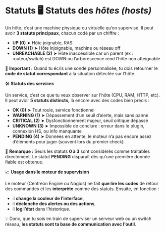 # Statuts 🖥️ **Statuts des *hôtes (hosts)***

Un hôte, c’est une machine physique ou virtuelle qu’on supervise. Il peut avoir **3 statuts principaux**, chacun codé par un chiffre :

- **UP (0)** ➤ Hôte joignable, RAS
- **DOWN (1)** ➤ Hôte injoignable, machine ou réseau off
- **UNREACHABLE (2)** ➤ Hôte inaccessible car un parent (ex : routeur/switch) est DOWN ou l’arborescence rend l’hôte non atteignable

📌 **Important :** Quand tu écris une sonde personnalisée, tu dois retourner le **code de statut correspondant** à la situation détectée sur l’hôte.



🛠️ **Statuts des *services***

Un service, c’est ce que tu veux observer sur l’hôte (CPU, RAM, HTTP, etc). Il peut avoir **5 statuts distincts**, là encore avec des codes bien précis :

- **OK (0)** ➤ Tout roule, service fonctionnel
- **WARNING (1)** ➤ Dépassement d’un seuil d’alerte, mais sans panne
- **CRITICAL (2)** ➤ Dysfonctionnement majeur, seuil critique dépassé
- **UNKNOWN (3)** ➤ Impossible de conclure : erreur dans le plugin, connexion HS, ou info manquante
- **PENDING (4)** ➤ Données en attente, le moteur n’a pas encore assez d’éléments pour juger (souvent lors du premier check)

🧠 **Remarque :** Seuls les statuts **0 à 3** sont considérés comme traitables directement. Le statut **PENDING** disparaît dès qu'une première donnée fiable est obtenue.



📈 **Usage dans le moteur de supervision**

Le moteur (Centreon Engine ou Nagios) ne fait **que lire les codes** de retour des commandes et les **interprète** comme des statuts. Ensuite, en fonction :

- il **change la couleur de l’interface**,
- il **déclenche des alertes ou des actions**,
- il **log l’état** dans l’historique.

💡 Donc, que tu sois en train de superviser un serveur web ou un switch réseau, **les statuts sont ta base de communication avec l'outil**.
